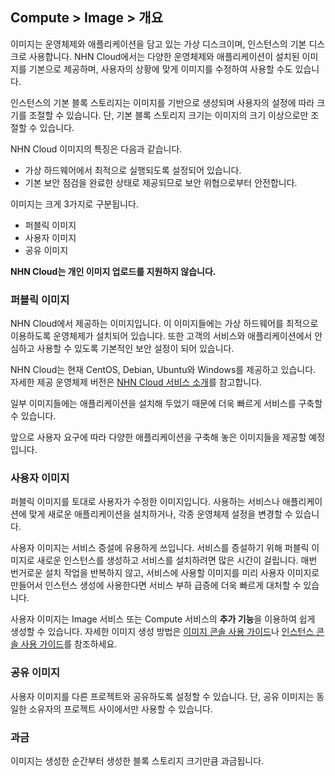 ## Compute > Image > 개요

이미지는 운영체제와 애플리케이션을 담고 있는 가상 디스크이며, 인스턴스의 기본 디스크로 사용합니다. NHN Cloud에서는 다양한 운영체제와 애플리케이션이 설치된 이미지를 기본으로 제공하며, 사용자의 상황에 맞게 이미지를 수정하여 사용할 수도 있습니다.

인스턴스의 기본 블록 스토리지는 이미지를 기반으로 생성되며 사용자의 설정에 따라 크기를 조절할 수 있습니다. 단, 기본 블록 스토리지 크기는 이미지의 크기 이상으로만 조절할 수 있습니다.

NHN Cloud 이미지의 특징은 다음과 같습니다.

- 가상 하드웨어에서 최적으로 실행되도록 설정되어 있습니다.
- 기본 보안 점검을 완료한 상태로 제공되므로 보안 위협으로부터 안전합니다.

이미지는 크게 3가지로 구분됩니다.

* 퍼블릭 이미지
* 사용자 이미지
* 공유 이미지

**NHN Cloud는 개인 이미지 업로드를 지원하지 않습니다.**

### 퍼블릭 이미지

NHN Cloud에서 제공하는 이미지입니다. 이 이미지들에는 가상 하드웨어를 최적으로 이용하도록 운영체제가 설치되어 있습니다. 또한 고객의 서비스와 애플리케이션에서 안심하고 사용할 수 있도록 기본적인 보안 설정이 되어 있습니다.

NHN Cloud는 현재 CentOS, Debian, Ubuntu와 Windows를 제공하고 있습니다. 자세한 제공 운영체제 버전은 [NHN Cloud 서비스 소개](https://toast.com/service/compute/instance)를 참고합니다.

일부 이미지들에는 애플리케이션을 설치해 두었기 때문에 더욱 빠르게 서비스를 구축할 수 있습니다.

앞으로 사용자 요구에 따라 다양한 애플리케이션을 구축해 놓은 이미지들을 제공할 예정입니다.

### 사용자 이미지

퍼블릭 이미지를 토대로 사용자가 수정한 이미지입니다. 사용하는 서비스나 애플리케이션에 맞게 새로운 애플리케이션을 설치하거나, 각종 운영체제 설정을 변경할 수 있습니다.

사용자 이미지는 서비스 증설에 유용하게 쓰입니다. 서비스를 증설하기 위해 퍼블릭 이미지로 새로운 인스턴스를 생성하고 서비스를 설치하려면 많은 시간이 걸립니다. 매번 번거로운 설치 작업을 반복하지 않고, 서비스에 사용할 이미지를 미리 사용자 이미지로 만들어서 인스턴스 생성에 사용한다면 서비스 부하 급증에 더욱 빠르게 대처할 수 있습니다.

사용자 이미지는 Image 서비스 또는 Compute 서비스의 **추가 기능**을 이용하여 쉽게 생성할 수 있습니다. 자세한 이미지 생성 방법은 [이미지 콘솔 사용 가이드](/Compute/Image/ko/console-guide/)나 [인스턴스 콘솔 사용 가이드](/Compute/Instance/ko/console-guide/)를 참조하세요.

### 공유 이미지

사용자 이미지를 다른 프로젝트와 공유하도록 설정할 수 있습니다. 단, 공유 이미지는 동일한 소유자의 프로젝트 사이에서만 사용할 수 있습니다.

### 과금

이미지는 생성한 순간부터 생성한 블록 스토리지 크기만큼 과금됩니다.
